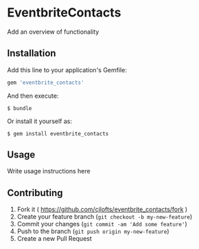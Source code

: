 # EventbriteContacts

Add an overview of functionality

## Installation

Add this line to your application's Gemfile:

```ruby
gem 'eventbrite_contacts'
```

And then execute:

    $ bundle

Or install it yourself as:

    $ gem install eventbrite_contacts

## Usage

Write usage instructions here

## Contributing

1. Fork it ( https://github.com/cjlofts/eventbrite_contacts/fork )
2. Create your feature branch (`git checkout -b my-new-feature`)
3. Commit your changes (`git commit -am 'Add some feature'`)
4. Push to the branch (`git push origin my-new-feature`)
5. Create a new Pull Request
